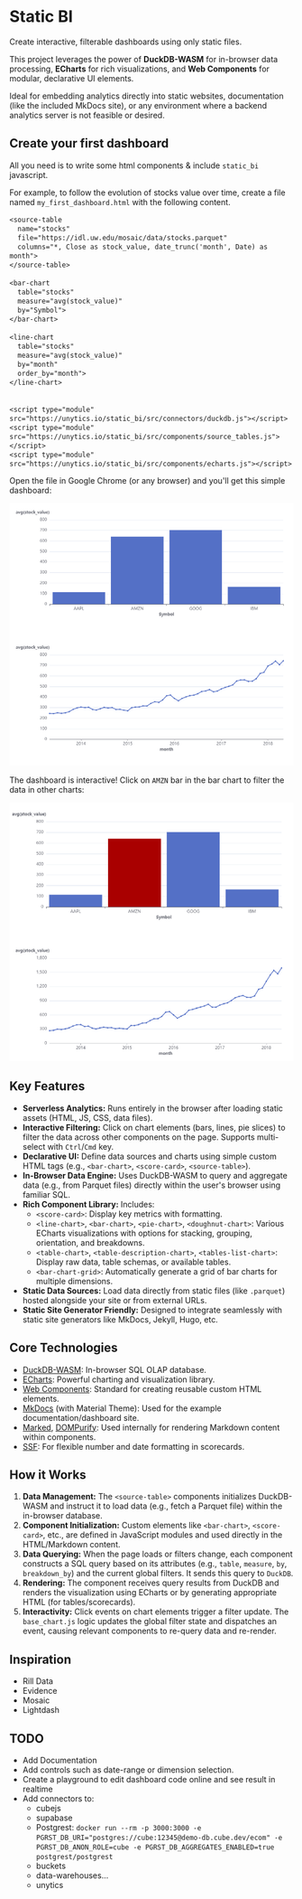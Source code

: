 # Static BI

Create interactive, filterable dashboards using only static files.

This project leverages the power of **DuckDB-WASM** for in-browser data processing, **ECharts** for rich visualizations, and **Web Components** for modular, declarative UI elements.

Ideal for embedding analytics directly into static websites, documentation (like the included MkDocs site), or any environment where a backend analytics server is not feasible or desired.



## Create your first dashboard

All you need is to write some html components & include `static_bi` javascript.

For example, to follow the evolution of stocks value over time, create a file named `my_first_dashboard.html` with the following content.


```
<source-table
  name="stocks"
  file="https://idl.uw.edu/mosaic/data/stocks.parquet"
  columns="*, Close as stock_value, date_trunc('month', Date) as month">
</source-table>

<bar-chart
  table="stocks"
  measure="avg(stock_value)"
  by="Symbol">
</bar-chart>

<line-chart
  table="stocks"
  measure="avg(stock_value)"
  by="month"
  order_by="month">
</line-chart>


<script type="module" src="https://unytics.io/static_bi/src/connectors/duckdb.js"></script>
<script type="module" src="https://unytics.io/static_bi/src/components/source_tables.js"></script>
<script type="module" src="https://unytics.io/static_bi/src/components/echarts.js"></script>
```

Open the file in Google Chrome (or any browser) and you'll get this simple dashboard:

![simple_dashboard](docs/assets/simple_dashboard.png)


The dashboard is interactive! Click on `AMZN` bar in the bar chart to filter the data in other charts:

![simple_dashboard_filtered](docs/assets/simple_dashboard_filtered.png)


## Key Features

*   **Serverless Analytics:** Runs entirely in the browser after loading static assets (HTML, JS, CSS, data files).
*   **Interactive Filtering:** Click on chart elements (bars, lines, pie slices) to filter the data across other components on the page. Supports multi-select with `Ctrl`/`Cmd` key.
*   **Declarative UI:** Define data sources and charts using simple custom HTML tags (e.g., `<bar-chart>`, `<score-card>`, `<source-table>`).
*   **In-Browser Data Engine:** Uses DuckDB-WASM to query and aggregate data (e.g., from Parquet files) directly within the user's browser using familiar SQL.
*   **Rich Component Library:** Includes:
    *   `<score-card>`: Display key metrics with formatting.
    *   `<line-chart>`, `<bar-chart>`, `<pie-chart>`, `<doughnut-chart>`: Various ECharts visualizations with options for stacking, grouping, orientation, and breakdowns.
    *   `<table-chart>`, `<table-description-chart>`, `<tables-list-chart>`: Display raw data, table schemas, or available tables.
    *   `<bar-chart-grid>`: Automatically generate a grid of bar charts for multiple dimensions.
*   **Static Data Sources:** Load data directly from static files (like `.parquet`) hosted alongside your site or from external URLs.
*   **Static Site Generator Friendly:** Designed to integrate seamlessly with static site generators like MkDocs, Jekyll, Hugo, etc.

## Core Technologies

*   [DuckDB-WASM](https://duckdb.org/docs/api/wasm/overview): In-browser SQL OLAP database.
*   [ECharts](https://echarts.apache.org/): Powerful charting and visualization library.
*   [Web Components](https://developer.mozilla.org/en-US/docs/Web/API/Web_Components): Standard for creating reusable custom HTML elements.
*   [MkDocs](https://www.mkdocs.org/) (with Material Theme): Used for the example documentation/dashboard site.
*   [Marked](https://marked.js.org/), [DOMPurify](https://github.com/cure53/DOMPurify): Used internally for rendering Markdown content within components.
*   [SSF](https://github.com/SheetJS/ssf): For flexible number and date formatting in scorecards.

## How it Works

1.  **Data Management:** The `<source-table>` components initializes DuckDB-WASM and instruct it to load data (e.g., fetch a Parquet file) within the in-browser database.
2.  **Component Initialization:** Custom elements like `<bar-chart>`, `<score-card>`, etc., are defined in JavaScript modules and used directly in the HTML/Markdown content.
3.  **Data Querying:** When the page loads or filters change, each component constructs a SQL query based on its attributes (e.g., `table`, `measure`, `by`, `breakdown_by`) and the current global filters. It sends this query to `DuckDB`.
4.  **Rendering:** The component receives query results from DuckDB and renders the visualization using ECharts or by generating appropriate HTML (for tables/scorecards).
5.  **Interactivity:** Click events on chart elements trigger a filter update. The `base_chart.js` logic updates the global filter state and dispatches an event, causing relevant components to re-query data and re-render.


## Inspiration

- Rill Data
- Evidence
- Mosaic
- Lightdash


## TODO

- Add Documentation
- Add controls such as date-range or dimension selection.
- Create a playground to edit dashboard code online and see result in realtime
- Add connectors to:
    - cubejs
    - supabase
    - Postgrest: `docker run --rm -p 3000:3000 -e PGRST_DB_URI="postgres://cube:12345@demo-db.cube.dev/ecom" -e PGRST_DB_ANON_ROLE=cube -e PGRST_DB_AGGREGATES_ENABLED=true postgrest/postgrest`
    - buckets
    - data-warehouses...
    - unytics
